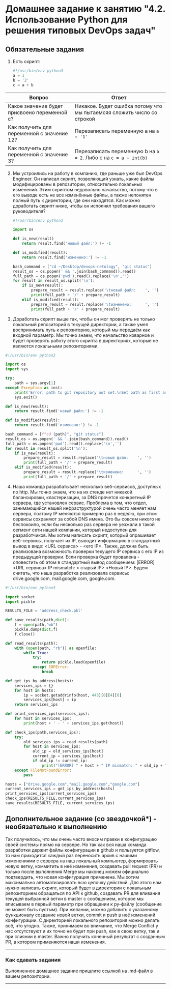# Домашнее задание к занятию "4.2. Использование Python для решения типовых DevOps задач"

## Обязательные задания

1. Есть скрипт:
   ```python
   #!/usr/bin/env python3
   a = 1
   b = '2'
   c = a + b
   ```

| Вопрос                                        | Ответ                                                                  |
|-----------------------------------------------|------------------------------------------------------------------------|
| Какое значение будет присвоено переменной c?  | Никакое. Будет ошибка потому что мы пытаемсяя сложить число со строкой |
| Как получить для переменной c значение 12?    | Перезаписать переменную a на `a = '1'`                                 |
| Как получить для переменной c значение 3?     | Перезаписать переменную b на `b = 2`. Либо c на `c = a + int(b)`      |

2. Мы устроились на работу в компанию, где раньше уже был DevOps Engineer. Он написал скрипт, позволяющий узнать, какие
   файлы модифицированы в репозитории, относительно локальных изменений. Этим скриптом недовольно начальство, потому что
   в его выводе есть не все изменённые файлы, а также непонятен полный путь к директории, где они находятся. Как можно
   доработать скрипт ниже, чтобы он исполнял требования вашего руководителя?

   ```python
   #!/usr/bin/env python3
   
   import os
   
   def is_new(result)
       return result.find('новый файл:') != -1
   
   def is_modified(result):
       return result.find('изменено:') != -1
   
   bash_command = ["cd ~/Desktop/devops-netology", "git status"]
   result_os = os.popen(' && '.join(bash_command)).read()
   full_path = os.popen('pwd').read().replace('\n','')
   for result in result_os.split('\n'):
       if is_new(result):
           prepare_result = result.replace('\tновый файл:    ', '')
           print(full_path + '/' + prepare_result)
       elif is_modified(result):
           prepare_result = result.replace('\tизменено:      ', '')
           print(full_path + '/' + prepare_result)

   ```

3. Доработать скрипт выше так, чтобы он мог проверять не только локальный репозиторий в текущей директории, а также умел
   воспринимать путь к репозиторию, который мы передаём как входной параметр. Мы точно знаем, что начальство коварное и
   будет проверять работу этого скрипта в директориях, которые не являются локальными репозиториями.

```python
#!/usr/bin/env python3

import os
import sys

try:
	path = sys.argv[1]
except Exception as inst:
	print('Error: path to git repository not set.\nSet path as first argument when run application.')
	sys.exit()

def is_new(result):
	return result.find('новый файл:') != -1

def is_modified(result):
	return result.find('изменено:') != -1

bash_command = [f"cd {path}", "git status"]
result_os = os.popen(' && '.join(bash_command)).read()
full_path = os.popen('pwd').read().replace('\n','')
for result in result_os.split('\n'):
	if is_new(result):
		prepare_result = result.replace('\tновый файл:    ', '')
		print(full_path + '/' + prepare_result)
	elif is_modified(result):
		prepare_result = result.replace('\tизменено:      ', '')
		print(full_path + '/' + prepare_result)
```

4. Наша команда разрабатывает несколько веб-сервисов, доступных по http. Мы точно знаем, что на их стенде нет никакой
   балансировки, кластеризации, за DNS прячется конкретный IP сервера, где установлен сервис. Проблема в том, что отдел,
   занимающийся нашей инфраструктурой очень часто меняет нам сервера, поэтому IP меняются примерно раз в неделю, при
   этом сервисы сохраняют за собой DNS имена. Это бы совсем никого не беспокоило, если бы несколько раз сервера не
   уезжали в такой сегмент сети нашей компании, который недоступен для разработчиков. Мы хотим написать скрипт, который
   опрашивает веб-сервисы, получает их IP, выводит информацию в стандартный вывод в виде: <URL сервиса> - <его IP>.
   Также, должна быть реализована возможность проверки текущего IP сервиса c его IP из предыдущей проверки. Если
   проверка будет провалена - оповестить об этом в стандартный вывод сообщением: [ERROR] <URL сервиса> IP mismatch: <
   старый IP> <Новый IP>. Будем считать, что наша разработка реализовала сервисы: drive.google.com, mail.google.com,
   google.com.

```python
#!/usr/bin/env python3

import socket
import pickle

RESULTS_FILE = 'address_check.pkl'

def save_results(path,dict):
	f = open(path,"wb")
	pickle.dump(dict,f)
	f.close()

def read_results(path):
	with (open(path, "rb")) as openfile:
		while True:
			try:
				return pickle.load(openfile)
			except EOFError:
				break

def get_ips_by_address(hosts):
	services_ips = {}
	for host in hosts:	
		ip = socket.getaddrinfo(host, 443)[0][4][0]
		services_ips[host] = ip
	return services_ips

def print_services_ips(services_ips):
	for host in services_ips:
		print(host + ' - ' + services_ips.get(host))

def check_ips(path,services_ips):
	try:
		old_services_ips = read_results(path)
		for host in services_ips:
			old_ip = old_services_ips[host]
			current_ip = services_ips[host] 
			if old_ip != current_ip:
				print("[ERROR] " + host + " IP mismatch: " + old_ip + " " + current_ip)
	except FileNotFoundError:
		pass

hosts = ["drive.google.com","mail.google.com","google.com"]
current_services_ips = get_ips_by_address(hosts)
print_services_ips(current_services_ips)
check_ips(RESULTS_FILE,current_services_ips)
save_results(RESULTS_FILE, current_services_ips)
```

## Дополнительное задание (со звездочкой*) - необязательно к выполнению

Так получилось, что мы очень часто вносим правки в конфигурацию своей системы прямо на сервере. Но так как вся наша
команда разработки держит файлы конфигурации в github и пользуется gitflow, то нам приходится каждый раз переносить
архив с нашими изменениями с сервера на наш локальный компьютер, формировать новую ветку, коммитить в неё изменения,
создавать pull request (PR) и только после выполнения Merge мы наконец можем официально подтвердить, что новая
конфигурация применена. Мы хотим максимально автоматизировать всю цепочку действий. Для этого нам нужно написать скрипт,
который будет в директории с локальным репозиторием обращаться по API к github, создавать PR для вливания текущей
выбранной ветки в master с сообщением, которое мы вписываем в первый параметр при обращении к py-файлу (сообщение не
может быть пустым). При желании, можно добавить к указанному функционалу создание новой ветки, commit и push в неё
изменений конфигурации. С директорией локального репозитория можно делать всё, что угодно. Также, принимаем во внимание,
что Merge Conflict у нас отсутствуют и их точно не будет при push, как в свою ветку, так и при слиянии в master. Важно
получить конечный результат с созданным PR, в котором применяются наши изменения.


---

### Как сдавать задания

Выполненное домашнее задание пришлите ссылкой на .md-файл в вашем репозитории.

---